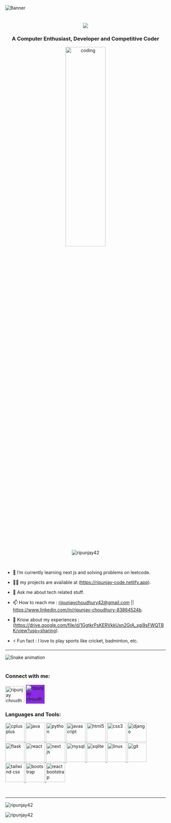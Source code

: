 ![Banner](https://i.ibb.co/HBN5D00/banner3.png)
<h1 align="center">
  <a href="https://git.io/typing-svg">
    <img src="https://readme-typing-svg.herokuapp.com/?lines=Hi+There!+👋;+I+am+Ripunjay+Choudhury!;&center=true&size=30">
  </a>
</h1>
<h3 align="center">A Computer Enthusiast, Developer and Competitive Coder</h3>
<link rel="stylesheet" href="https://cdn.jsdelivr.net/gh/devicons/devicon@v2.15.1/devicon.min.css">
 <div align="center">
  <img  alt="coding" width=50% height=40% src="https://www.lambdatest.com/resources/images/news24.gif">
 </div>
 <p align="center"> <img src="https://komarev.com/ghpvc/?username=ripunjay42&label=Profile%20views&color=0e75b6&style=flat" alt="ripunjay42" /> </p>
<br>
<!-- <p align="left"> <a href="https://twitter.com/" target="blank"><img src="https://img.shields.io/twitter/follow/?logo=twitter&style=for-the-badge" alt="" /></a> </p>-->

- 🌱 I’m currently learning next js and solving problems on leetcode.

- 👨‍💻 my projects are available at (https://ripunjay-code.netlify.app).

- 💬 Ask me about tech related stuff.

- 📫 How to reach me : ripunjaychoudhury42@gmail.com || https://www.linkedin.com/in/ripunjay-choudhury-83864524b.

- 📄 Know about my experiences : (https://drive.google.com/file/d/1GgtkrPsKERVkkUxn2GrA_xgi9sFWQTBK/view?usp=sharing).

- ⚡ Fun fact : I love to play sports like cricket, badminton, etc.

<hr>
<p align="left">
  <source media="(prefers-color-scheme: dark)" srcset="https://github.com/Ripunjay42/Ripunjay42/blob/output/github-contribution-grid-snake.gif)" />
  <img src="https://github.com/Ripunjay42/Ripunjay42/blob/output/github-contribution-grid-snake-dark.svg" alt="Snake animation" />
  <br>
  <br>
</p>
<h3 align="left">Connect with me:</h3>
<p align="left">
<a href="https://www.linkedin.com/in/ripunjay-choudhury-83864524b" target="blank"><img align="center" src="https://cdn.jsdelivr.net/gh/devicons/devicon/icons/linkedin/linkedin-original.svg" alt="ripunjay choudhury" height="50" width="60" /></a>
<a href="https://github.com/Ripunjay42" target="blank">
<img align="center" src="https://img.icons8.com/color-glass/48/000000/github--v1.png" alt="ripunjay choudhury" height="60" width="60" style="background-color: blueviolet" /></a>
</p>

<h3 align="left">Languages and Tools:</h3>
<p align="left"> 
<!-- <a href="https://www.cprogramming.com/" target="_blank" rel="noreferrer"> 
   <img src="https://cdn.jsdelivr.net/gh/devicons/devicon/icons/c/c-original.svg" alt="c" width="60" height="60"/> 
</a>  -->
<a href="https://www.w3schools.com/cpp/" target="_blank" rel="noreferrer"> 
  <img src="https://cdn.jsdelivr.net/gh/devicons/devicon/icons/cplusplus/cplusplus-original.svg" alt="cplusplus" width="60" height="60"/> 
</a>
<a href="https://www.java.com" target="_blank" rel="noreferrer"> 
    <img src="https://cdn.jsdelivr.net/gh/devicons/devicon/icons/java/java-original.svg" alt="java" width="60" height="60"/> 
</a> 
<a href="https://www.python.org" target="_blank" rel="noreferrer"> 
    <img src="https://cdn.jsdelivr.net/gh/devicons/devicon/icons/python/python-original.svg" alt="python" width="60" height="60"/> 
</a>
<a href="https://developer.mozilla.org/en-US/docs/Web/JavaScript" target="_blank" rel="noreferrer"> 
    <img src="https://cdn.jsdelivr.net/gh/devicons/devicon/icons/javascript/javascript-original.svg" alt="javascript" width="60" height="60"/> 
</a>
 <a href="https://www.w3.org/html/" target="_blank" rel="noreferrer"> 
   <img src="https://cdn.jsdelivr.net/gh/devicons/devicon/icons/html5/html5-original.svg" alt="html5" width="60" height="60"/> 
 </a> 
<a href="https://www.w3schools.com/css/" target="_blank" rel="noreferrer"> 
  <img src="https://cdn.jsdelivr.net/gh/devicons/devicon/icons/css3/css3-original.svg" alt="css3" width="60" height="60"/> 
</a>
<a href="https://www.djangoproject.com/" target="_blank" rel="noreferrer"> 
  <img   src="https://cdn.jsdelivr.net/gh/devicons/devicon/icons/django/django-plain.svg" alt="django" width="60" height="60"/> 
</a>
<a href="https://flask.palletsprojects.com/en/3.0.x/" target="_blank" rel="noreferrer"> 
  <img   src="https://cdn.jsdelivr.net/gh/devicons/devicon/icons/flask/flask-original.svg" alt="flask" width="60" height="60"/> 
</a>
 <a href="https://react.dev/learn" target="_blank" rel="noreferrer"> 
  <img src="https://cdn.jsdelivr.net/gh/devicons/devicon/icons/react/react-original.svg" alt="react" width="60" height="60"/> 
</a>
<a href="https://nextjs.org/docs" target="_blank" rel="noreferrer"> 
  <img src="https://cdn.jsdelivr.net/gh/devicons/devicon@latest/icons/nextjs/nextjs-original.svg" alt="next js" width="60" height="60"/> 
</a> 
<a href="https://www.mysql.com/" target="_blank" rel="noreferrer"> 
    <img src="https://cdn.jsdelivr.net/gh/devicons/devicon/icons/mysql/mysql-original.svg" alt="mysql" width="60" height="60"/> 
</a> 
 <a href="https://www.sqlite.org/" target="_blank" rel="noreferrer"> 
    <img src="https://cdn.jsdelivr.net/gh/devicons/devicon/icons/sqlite/sqlite-original.svg" alt="sqlite" width="60" height="60"/> 
 </a>
 <a href="https://www.linux.org/" target="_blank" rel="noreferrer"> 
  <img src="https://cdn.jsdelivr.net/gh/devicons/devicon/icons/linux/linux-original.svg" alt="linux" width="60" height="60"/> 
 </a> 
<a href="https://git-scm.com/" target="_blank" rel="noreferrer"> 
  <img src="https://cdn.jsdelivr.net/gh/devicons/devicon/icons/git/git-original.svg" alt="git" width="60" height="60"/> 
</a>
<a href="https://tailwindcss.com" target="_blank" rel="noreferrer"> 
  <img src="https://cdn.jsdelivr.net/gh/devicons/devicon@latest/icons/tailwindcss/tailwindcss-original.svg" alt="tailwind css" width="60" height="60"/> 
</a>
<a href="https://getbootstrap.com/" target="_blank" rel="noreferrer"> 
  <img src="https://cdn.jsdelivr.net/gh/devicons/devicon@latest/icons/bootstrap/bootstrap-original-wordmark.svg" alt="bootstrap" width="60" height="60"/> 
</a> 
<a href="https://react-bootstrap.netlify.app/" target="_blank" rel="noreferrer"> 
  <img src="https://cdn.jsdelivr.net/gh/devicons/devicon@latest/icons/reactbootstrap/reactbootstrap-original.svg" alt="react bootstrap" width="60" height="60"/> 
</a>
<!-- <a href="https://nodejs.org/docs/latest/api/" target="_blank" rel="noreferrer"> 
  <img src="https://cdn.jsdelivr.net/gh/devicons/devicon@latest/icons/nodejs/nodejs-original-wordmark.svg" alt="node js" width="60" height="60"/> 
</a> -->
 </p><br>
 <hr>
<p align="left"><img  src="https://github-readme-stats.vercel.app/api/top-langs?username=ripunjay42&show_icons=true&locale=en&layout=compact&theme=tokyonight" alt="ripunjay42" /></p>
<!-- <p align="left">&nbsp;<img src="https://github-readme-stats.vercel.app/api?username=ripunjay42&show_icons=true&locale=en&theme=tokyonight" alt="ripunjay42" /></p> -->
<p align="left"><img src="https://streak-stats.demolab.com?user=Ripunjay42&theme=tokyonight" alt="ripunjay42" /></p>
